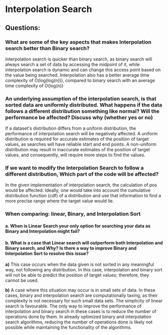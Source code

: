 # Interpolation Search

## Questions:

### What are some of the key aspects that makes Interpolation search better than Binary search?

Interpolation search is quicker than binary search, as binary search will always search a set of
data by accessing the midpoint of it, while interpolation search is dynamic and can change this
access point based on the value being searched.
Interpolation also has a better average time complexity of O(log(log(n))), compared to binary
search with an average time complexity of O(log(n))


### An underlying assumption of the interpolation search, is that sorted data are uniformly distributed. What happens if the data follows a different distribution something like normal? Will the performance be affected? Discuss why (whether yes or no)

If a dataset's distribution differs from a uniform distribution, the performance of interpolation
search will be negatively affected. A uniform distribution is required for accurate estimates
of the position of target values, as searches will have reliable start and end points.
A non-uniform distribution may result in inaccurate estimates of the position of target values, and 
consequently, will require more steps to find the values.


### If we want to modify the Interpolation Search to follow a different distribution, Which part of the code will be affected?

In the given implementation of interpolation search, the calculation of pos would be affected.
Ideally, one would take into account the cumulative distribution function (cdf) of a distribution
and use that information to find a more precise range where the target value would lie.


### When comparing: linear, Binary, and Interpolation Sort
#### a. When is Linear Search your only option for searching your data as Binary and Interpolation might fail?
#### b. What is a case that Linear search will outperform both Interpolation and Binary search, and Why? Is there a way to improve Binary and Interpolation Sort to resolve this issue?

__a)__ This case occurs when the data given is not sorted in any meaningful way, not following any
distribution. In this case, interpolation and binary sort will not be able to predict the position
of target values; therefore, they cannot be used.

__b)__ A case where this situation may occur is in small sets of data. In these cases, binary and interpolation
search are computationally taxing, as their complexity is not necessary for such small data sets. The simplicity
of linear search is favourable. The only way to improve the performance of interpolation and binary search in
these cases is to reduce the number of operations done by them. In already optimized binary and interpolation search
algorithms, reducing the number of operations done is likely not possible while maintaining the functionality
of the algorithms.
